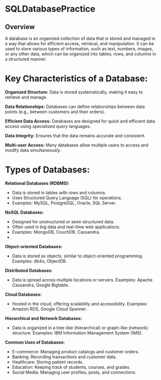 # SQLDatabasePractice
## Overview

A database is an organized collection of data that is stored and managed in a way that allows for efficient access, retrieval, and manipulation. It can be used to store various types of information, such as text, numbers, images, or any other data, which can be organized into tables, rows, and columns in a structured manner.

# Key Characteristics of a Database:
**Organized Structure:** Data is stored systematically, making it easy to retrieve and manage.

**Data Relationships:** Databases can define relationships between data points (e.g., between customers and their orders).

**Efficient Data Access:** Databases are designed for quick and efficient data access using specialized query languages.

**Data Integrity:** Ensures that the data remains accurate and consistent.

**Multi-user Access:** Many databases allow multiple users to access and modify data simultaneously.

# Types of Databases:

**Relational Databases (RDBMS):**

- Data is stored in tables with rows and columns.
- Uses Structured Query Language (SQL) for operations.
- Examples: MySQL, PostgreSQL, Oracle, SQL Server.
  
**NoSQL Databases:**

- Designed for unstructured or semi-structured data.
- Often used in big data and real-time web applications.
- Examples: MongoDB, CouchDB, Cassandra.
- 
**Object-oriented Databases:**

- Data is stored as objects, similar to object-oriented programming.
Examples: db4o, ObjectDB.

**Distributed Databases:**

- Data is spread across multiple locations or servers.
Examples: Apache Cassandra, Google Bigtable.

**Cloud Databases:**

- Hosted in the cloud, offering scalability and accessibility.
Examples: Amazon RDS, Google Cloud Spanner.

**Hierarchical and Network Databases:**

- Data is organized in a tree-like (hierarchical) or graph-like (network) structure.
Examples: IBM Information Management System (IMS).


**Common Uses of Databases:**

- E-commerce: Managing product catalogs and customer orders.
- Banking: Recording transactions and customer data.
- Healthcare: Storing patient records.
- Education: Keeping track of students, courses, and grades.
- Social Media: Managing user profiles, posts, and connections.
